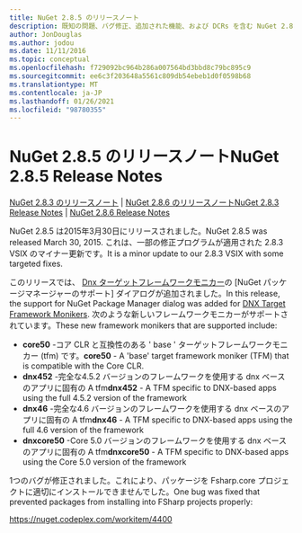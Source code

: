 ```yaml
---
title: NuGet 2.8.5 のリリースノート
description: 既知の問題、バグ修正、追加された機能、および DCRs を含む NuGet 2.8.5 のリリースノート。
author: JonDouglas
ms.author: jodou
ms.date: 11/11/2016
ms.topic: conceptual
ms.openlocfilehash: f729092bc964b286a007564bd3bbd8c79bc895c9
ms.sourcegitcommit: ee6c3f203648a5561c809db54ebeb1d0f0598b68
ms.translationtype: MT
ms.contentlocale: ja-JP
ms.lasthandoff: 01/26/2021
ms.locfileid: "98780355"
---
```

# <a name="nuget-285-release-notes"></a><span data-ttu-id="5dd3c-103">NuGet 2.8.5 のリリースノート</span><span class="sxs-lookup"><span data-stu-id="5dd3c-103">NuGet 2.8.5 Release Notes</span></span>

<span data-ttu-id="5dd3c-104">[NuGet 2.8.3 のリリースノート](../release-notes/nuget-2.8.3.md)  | [NuGet 2.8.6 のリリースノート](../release-notes/nuget-2.8.6.md)</span><span class="sxs-lookup"><span data-stu-id="5dd3c-104">[NuGet 2.8.3 Release Notes](../release-notes/nuget-2.8.3.md) | [NuGet 2.8.6 Release Notes](../release-notes/nuget-2.8.6.md)</span></span>

<span data-ttu-id="5dd3c-105">NuGet 2.8.5 は2015年3月30日にリリースされました。</span><span class="sxs-lookup"><span data-stu-id="5dd3c-105">NuGet 2.8.5 was released March 30, 2015.</span></span> <span data-ttu-id="5dd3c-106">これは、一部の修正プログラムが適用された 2.8.3 VSIX のマイナー更新です。</span><span class="sxs-lookup"><span data-stu-id="5dd3c-106">It is a minor update to our 2.8.3 VSIX with some targeted fixes.</span></span>

<span data-ttu-id="5dd3c-107">このリリースでは、 [Dnx ターゲットフレームワークモニカー](https://github.com/aspnet/dnx)の [NuGet パッケージマネージャーのサポート] ダイアログが追加されました。</span><span class="sxs-lookup"><span data-stu-id="5dd3c-107">In this release, the support for NuGet Package Manager dialog was added for [DNX Target Framework Monikers](https://github.com/aspnet/dnx).</span></span>  <span data-ttu-id="5dd3c-108">次のような新しいフレームワークモニカーがサポートされています。</span><span class="sxs-lookup"><span data-stu-id="5dd3c-108">These new framework monikers that are supported include:</span></span>

* <span data-ttu-id="5dd3c-109">**core50** -コア CLR と互換性のある ' base ' ターゲットフレームワークモニカー (tfm) です。</span><span class="sxs-lookup"><span data-stu-id="5dd3c-109">**core50** - A 'base' target framework moniker (TFM) that is compatible with the Core CLR.</span></span>
* <span data-ttu-id="5dd3c-110">**dnx452** -完全な4.5.2 バージョンのフレームワークを使用する dnx ベースのアプリに固有の A tfm</span><span class="sxs-lookup"><span data-stu-id="5dd3c-110">**dnx452** - A TFM specific to DNX-based apps using the full 4.5.2 version of the framework</span></span>
* <span data-ttu-id="5dd3c-111">**dnx46** -完全な4.6 バージョンのフレームワークを使用する dnx ベースのアプリに固有の A tfm</span><span class="sxs-lookup"><span data-stu-id="5dd3c-111">**dnx46** - A TFM specific to DNX-based apps using the full 4.6 version of the framework</span></span>
* <span data-ttu-id="5dd3c-112">**dnxcore50** -Core 5.0 バージョンのフレームワークを使用する dnx ベースのアプリに固有の A tfm</span><span class="sxs-lookup"><span data-stu-id="5dd3c-112">**dnxcore50** - A TFM specific to DNX-based apps using the Core 5.0 version of the framework</span></span>

<span data-ttu-id="5dd3c-113">1つのバグが修正されました。これにより、パッケージを Fsharp.core プロジェクトに適切にインストールできませんでした。</span><span class="sxs-lookup"><span data-stu-id="5dd3c-113">One bug was fixed that prevented packages from installing into FSharp projects properly:</span></span>

https://nuget.codeplex.com/workitem/4400